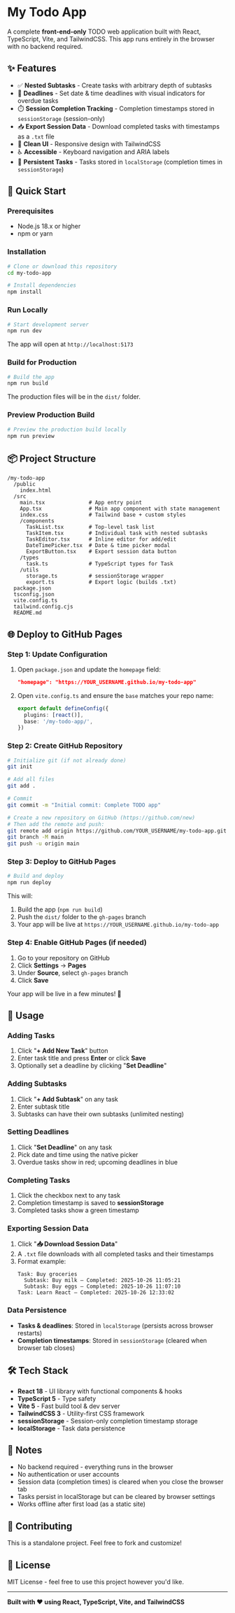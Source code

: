# My Todo App

A complete **front-end-only** TODO web application built with React, TypeScript, Vite, and TailwindCSS. This app runs entirely in the browser with no backend required.

## ✨ Features

- ✅ **Nested Subtasks** - Create tasks with arbitrary depth of subtasks
- 📅 **Deadlines** - Set date & time deadlines with visual indicators for overdue tasks
- ⏱️ **Session Completion Tracking** - Completion timestamps stored in `sessionStorage` (session-only)
- 📥 **Export Session Data** - Download completed tasks with timestamps as a `.txt` file
- 🎨 **Clean UI** - Responsive design with TailwindCSS
- ♿ **Accessible** - Keyboard navigation and ARIA labels
- 💾 **Persistent Tasks** - Tasks stored in `localStorage` (completion times in `sessionStorage`)

## 🚀 Quick Start

### Prerequisites

- Node.js 18.x or higher
- npm or yarn

### Installation

```bash
# Clone or download this repository
cd my-todo-app

# Install dependencies
npm install
```

### Run Locally

```bash
# Start development server
npm run dev
```

The app will open at `http://localhost:5173`

### Build for Production

```bash
# Build the app
npm run build
```

The production files will be in the `dist/` folder.

### Preview Production Build

```bash
# Preview the production build locally
npm run preview
```

## 📦 Project Structure

```
/my-todo-app
  /public
    index.html
  /src
    main.tsx              # App entry point
    App.tsx               # Main app component with state management
    index.css             # Tailwind base + custom styles
    /components
      TaskList.tsx        # Top-level task list
      TaskItem.tsx        # Individual task with nested subtasks
      TaskEditor.tsx      # Inline editor for add/edit
      DateTimePicker.tsx  # Date & time picker modal
      ExportButton.tsx    # Export session data button
    /types
      task.ts             # TypeScript types for Task
    /utils
      storage.ts          # sessionStorage wrapper
      export.ts           # Export logic (builds .txt)
  package.json
  tsconfig.json
  vite.config.ts
  tailwind.config.cjs
  README.md
```

## 🌐 Deploy to GitHub Pages

### Step 1: Update Configuration

1. Open `package.json` and update the `homepage` field:
   ```json
   "homepage": "https://YOUR_USERNAME.github.io/my-todo-app"
   ```

2. Open `vite.config.ts` and ensure the `base` matches your repo name:
   ```typescript
   export default defineConfig({
     plugins: [react()],
     base: '/my-todo-app/',
   })
   ```

### Step 2: Create GitHub Repository

```bash
# Initialize git (if not already done)
git init

# Add all files
git add .

# Commit
git commit -m "Initial commit: Complete TODO app"

# Create a new repository on GitHub (https://github.com/new)
# Then add the remote and push:
git remote add origin https://github.com/YOUR_USERNAME/my-todo-app.git
git branch -M main
git push -u origin main
```

### Step 3: Deploy to GitHub Pages

```bash
# Build and deploy
npm run deploy
```

This will:
1. Build the app (`npm run build`)
2. Push the `dist/` folder to the `gh-pages` branch
3. Your app will be live at `https://YOUR_USERNAME.github.io/my-todo-app`

### Step 4: Enable GitHub Pages (if needed)

1. Go to your repository on GitHub
2. Click **Settings** → **Pages**
3. Under **Source**, select `gh-pages` branch
4. Click **Save**

Your app will be live in a few minutes! 🎉

## 🎯 Usage

### Adding Tasks
1. Click "**+ Add New Task**" button
2. Enter task title and press **Enter** or click **Save**
3. Optionally set a deadline by clicking "**Set Deadline**"

### Adding Subtasks
1. Click "**+ Add Subtask**" on any task
2. Enter subtask title
3. Subtasks can have their own subtasks (unlimited nesting)

### Setting Deadlines
1. Click "**Set Deadline**" on any task
2. Pick date and time using the native picker
3. Overdue tasks show in red; upcoming deadlines in blue

### Completing Tasks
1. Click the checkbox next to any task
2. Completion timestamp is saved to **sessionStorage**
3. Completed tasks show a green timestamp

### Exporting Session Data
1. Click "**📥 Download Session Data**"
2. A `.txt` file downloads with all completed tasks and their timestamps
3. Format example:
   ```
   Task: Buy groceries
     Subtask: Buy milk — Completed: 2025-10-26 11:05:21
     Subtask: Buy eggs — Completed: 2025-10-26 11:07:10
   Task: Learn React — Completed: 2025-10-26 12:33:02
   ```

### Data Persistence
- **Tasks & deadlines**: Stored in `localStorage` (persists across browser restarts)
- **Completion timestamps**: Stored in `sessionStorage` (cleared when browser tab closes)

## 🛠️ Tech Stack

- **React 18** - UI library with functional components & hooks
- **TypeScript 5** - Type safety
- **Vite 5** - Fast build tool & dev server
- **TailwindCSS 3** - Utility-first CSS framework
- **sessionStorage** - Session-only completion timestamp storage
- **localStorage** - Task data persistence

## 📝 Notes

- No backend required - everything runs in the browser
- No authentication or user accounts
- Session data (completion times) is cleared when you close the browser tab
- Tasks persist in localStorage but can be cleared by browser settings
- Works offline after first load (as a static site)

## 🤝 Contributing

This is a standalone project. Feel free to fork and customize!

## 📄 License

MIT License - feel free to use this project however you'd like.

---

**Built with ❤️ using React, TypeScript, Vite, and TailwindCSS**
